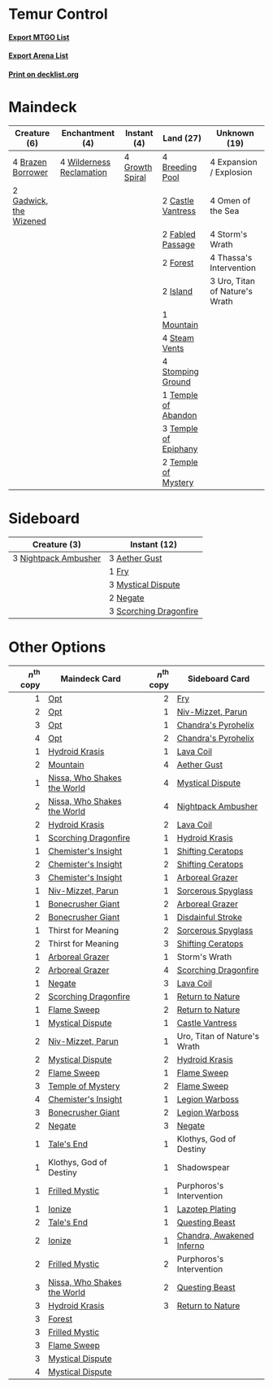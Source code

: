 # Temur Control

#### [Export MTGO List](../collection/Temur%20Control/Temur%20Control.txt)
#### [Export Arena List](../collection/Temur%20Control/Temur%20Control_arena.txt)
#### [Print on decklist.org](http://decklist.org/?deckmain=4%09Brazen%20Borrower%0A4%09Breeding%20Pool%0A2%09Castle%20Vantress%0A4%09Expansion%20/%20Explosion%0A2%09Fabled%20Passage%0A2%09Forest%0A2%09Gadwick,%20the%20Wizened%0A4%09Growth%20Spiral%0A2%09Island%0A1%09Mountain%0A4%09Omen%20of%20the%20Sea%0A4%09Steam%20Vents%0A4%09Stomping%20Ground%0A4%09Storm's%20Wrath%0A1%09Temple%20of%20Abandon%0A3%09Temple%20of%20Epiphany%0A2%09Temple%20of%20Mystery%0A4%09Thassa's%20Intervention%0A3%09Uro,%20Titan%20of%20Nature's%20Wrath%0A4%09Wilderness%20Reclamation&deckside=3%09Aether%20Gust%0A1%09Fry%0A3%09Mystical%20Dispute%0A2%09Negate%0A3%09Nightpack%20Ambusher%0A3%09Scorching%20Dragonfire)
# Maindeck

|                                          Creature (6)                                           |                                          Enchantment (4)                                          |                                       Instant (4)                                        |                                           Land (27)                                           |         Unknown (19)         |
|-------------------------------------------------------------------------------------------------|---------------------------------------------------------------------------------------------------|------------------------------------------------------------------------------------------|-----------------------------------------------------------------------------------------------|------------------------------|
|4 [Brazen Borrower](http://gatherer.wizards.com/Pages/Card/Details.aspx?multiverseid=473001)     |4 [Wilderness Reclamation](http://gatherer.wizards.com/Pages/Card/Details.aspx?multiverseid=457293)|4 [Growth Spiral](http://gatherer.wizards.com/Pages/Card/Details.aspx?multiverseid=457322)|4 [Breeding Pool](http://gatherer.wizards.com/Pages/Card/Details.aspx?multiverseid=97088)      |4 Expansion / Explosion       |
|2 [Gadwick, the Wizened](http://gatherer.wizards.com/Pages/Card/Details.aspx?multiverseid=473010)|                                                                                                   |                                                                                          |2 [Castle Vantress](http://gatherer.wizards.com/Pages/Card/Details.aspx?multiverseid=473204)   |4 Omen of the Sea             |
|                                                                                                 |                                                                                                   |                                                                                          |2 [Fabled Passage](http://gatherer.wizards.com/Pages/Card/Details.aspx?multiverseid=473206)    |4 Storm's Wrath               |
|                                                                                                 |                                                                                                   |                                                                                          |2 [Forest](http://gatherer.wizards.com/Pages/Card/Details.aspx?multiverseid=439860)            |4 Thassa's Intervention       |
|                                                                                                 |                                                                                                   |                                                                                          |2 [Island](http://gatherer.wizards.com/Pages/Card/Details.aspx?multiverseid=439857)            |3 Uro, Titan of Nature's Wrath|
|                                                                                                 |                                                                                                   |                                                                                          |1 [Mountain](http://gatherer.wizards.com/Pages/Card/Details.aspx?multiverseid=439859)          |                              |
|                                                                                                 |                                                                                                   |                                                                                          |4 [Steam Vents](http://gatherer.wizards.com/Pages/Card/Details.aspx?multiverseid=405109)       |                              |
|                                                                                                 |                                                                                                   |                                                                                          |4 [Stomping Ground](http://gatherer.wizards.com/Pages/Card/Details.aspx?multiverseid=405110)   |                              |
|                                                                                                 |                                                                                                   |                                                                                          |1 [Temple of Abandon](http://gatherer.wizards.com/Pages/Card/Details.aspx?multiverseid=373711) |                              |
|                                                                                                 |                                                                                                   |                                                                                          |3 [Temple of Epiphany](http://gatherer.wizards.com/Pages/Card/Details.aspx?multiverseid=442808)|                              |
|                                                                                                 |                                                                                                   |                                                                                          |2 [Temple of Mystery](http://gatherer.wizards.com/Pages/Card/Details.aspx?multiverseid=373571) |                              |


# Sideboard

|                                         Creature (3)                                          |                                          Instant (12)                                           |
|-----------------------------------------------------------------------------------------------|-------------------------------------------------------------------------------------------------|
|3 [Nightpack Ambusher](http://gatherer.wizards.com/Pages/Card/Details.aspx?multiverseid=466939)|3 [Aether Gust](http://gatherer.wizards.com/Pages/Card/Details.aspx?multiverseid=466796)         |
|                                                                                               |1 [Fry](http://gatherer.wizards.com/Pages/Card/Details.aspx?multiverseid=466894)                 |
|                                                                                               |3 [Mystical Dispute](http://gatherer.wizards.com/Pages/Card/Details.aspx?multiverseid=473020)    |
|                                                                                               |2 [Negate](http://gatherer.wizards.com/Pages/Card/Details.aspx?multiverseid=423707)              |
|                                                                                               |3 [Scorching Dragonfire](http://gatherer.wizards.com/Pages/Card/Details.aspx?multiverseid=473101)|


# Other Options

|*n*<sup>th</sup> copy|                                            Maindeck Card                                             |*n*<sup>th</sup> copy|                                           Sideboard Card                                           |
|--------------------:|------------------------------------------------------------------------------------------------------|--------------------:|----------------------------------------------------------------------------------------------------|
|                    1|[Opt](http://gatherer.wizards.com/Pages/Card/Details.aspx?multiverseid=442948)                        |                    2|[Fry](http://gatherer.wizards.com/Pages/Card/Details.aspx?multiverseid=466894)                      |
|                    2|[Opt](http://gatherer.wizards.com/Pages/Card/Details.aspx?multiverseid=442948)                        |                    1|[Niv-Mizzet, Parun](http://gatherer.wizards.com/Pages/Card/Details.aspx?multiverseid=452942)        |
|                    3|[Opt](http://gatherer.wizards.com/Pages/Card/Details.aspx?multiverseid=442948)                        |                    1|[Chandra's Pyrohelix](http://gatherer.wizards.com/Pages/Card/Details.aspx?multiverseid=417684)      |
|                    4|[Opt](http://gatherer.wizards.com/Pages/Card/Details.aspx?multiverseid=442948)                        |                    2|[Chandra's Pyrohelix](http://gatherer.wizards.com/Pages/Card/Details.aspx?multiverseid=417684)      |
|                    1|[Hydroid Krasis](http://gatherer.wizards.com/Pages/Card/Details.aspx?multiverseid=457327)             |                    1|[Lava Coil](http://gatherer.wizards.com/Pages/Card/Details.aspx?multiverseid=452858)                |
|                    2|[Mountain](http://gatherer.wizards.com/Pages/Card/Details.aspx?multiverseid=439859)                   |                    4|[Aether Gust](http://gatherer.wizards.com/Pages/Card/Details.aspx?multiverseid=466796)              |
|                    1|[Nissa, Who Shakes the World](http://gatherer.wizards.com/Pages/Card/Details.aspx?multiverseid=461096)|                    4|[Mystical Dispute](http://gatherer.wizards.com/Pages/Card/Details.aspx?multiverseid=473020)         |
|                    2|[Nissa, Who Shakes the World](http://gatherer.wizards.com/Pages/Card/Details.aspx?multiverseid=461096)|                    4|[Nightpack Ambusher](http://gatherer.wizards.com/Pages/Card/Details.aspx?multiverseid=466939)       |
|                    2|[Hydroid Krasis](http://gatherer.wizards.com/Pages/Card/Details.aspx?multiverseid=457327)             |                    2|[Lava Coil](http://gatherer.wizards.com/Pages/Card/Details.aspx?multiverseid=452858)                |
|                    1|[Scorching Dragonfire](http://gatherer.wizards.com/Pages/Card/Details.aspx?multiverseid=473101)       |                    1|[Hydroid Krasis](http://gatherer.wizards.com/Pages/Card/Details.aspx?multiverseid=457327)           |
|                    1|[Chemister's Insight](http://gatherer.wizards.com/Pages/Card/Details.aspx?multiverseid=452782)        |                    1|[Shifting Ceratops](http://gatherer.wizards.com/Pages/Card/Details.aspx?multiverseid=466948)        |
|                    2|[Chemister's Insight](http://gatherer.wizards.com/Pages/Card/Details.aspx?multiverseid=452782)        |                    2|[Shifting Ceratops](http://gatherer.wizards.com/Pages/Card/Details.aspx?multiverseid=466948)        |
|                    3|[Chemister's Insight](http://gatherer.wizards.com/Pages/Card/Details.aspx?multiverseid=452782)        |                    1|[Arboreal Grazer](http://gatherer.wizards.com/Pages/Card/Details.aspx?multiverseid=461076)          |
|                    1|[Niv-Mizzet, Parun](http://gatherer.wizards.com/Pages/Card/Details.aspx?multiverseid=452942)          |                    1|[Sorcerous Spyglass](http://gatherer.wizards.com/Pages/Card/Details.aspx?multiverseid=435407)       |
|                    1|[Bonecrusher Giant](http://gatherer.wizards.com/Pages/Card/Details.aspx?multiverseid=473077)          |                    2|[Arboreal Grazer](http://gatherer.wizards.com/Pages/Card/Details.aspx?multiverseid=461076)          |
|                    2|[Bonecrusher Giant](http://gatherer.wizards.com/Pages/Card/Details.aspx?multiverseid=473077)          |                    1|[Disdainful Stroke](http://gatherer.wizards.com/Pages/Card/Details.aspx?multiverseid=420705)        |
|                    1|Thirst for Meaning                                                                                    |                    2|[Sorcerous Spyglass](http://gatherer.wizards.com/Pages/Card/Details.aspx?multiverseid=435407)       |
|                    2|Thirst for Meaning                                                                                    |                    3|[Shifting Ceratops](http://gatherer.wizards.com/Pages/Card/Details.aspx?multiverseid=466948)        |
|                    1|[Arboreal Grazer](http://gatherer.wizards.com/Pages/Card/Details.aspx?multiverseid=461076)            |                    1|Storm's Wrath                                                                                       |
|                    2|[Arboreal Grazer](http://gatherer.wizards.com/Pages/Card/Details.aspx?multiverseid=461076)            |                    4|[Scorching Dragonfire](http://gatherer.wizards.com/Pages/Card/Details.aspx?multiverseid=473101)     |
|                    1|[Negate](http://gatherer.wizards.com/Pages/Card/Details.aspx?multiverseid=423707)                     |                    3|[Lava Coil](http://gatherer.wizards.com/Pages/Card/Details.aspx?multiverseid=452858)                |
|                    2|[Scorching Dragonfire](http://gatherer.wizards.com/Pages/Card/Details.aspx?multiverseid=473101)       |                    1|[Return to Nature](http://gatherer.wizards.com/Pages/Card/Details.aspx?multiverseid=461102)         |
|                    1|[Flame Sweep](http://gatherer.wizards.com/Pages/Card/Details.aspx?multiverseid=466893)                |                    2|[Return to Nature](http://gatherer.wizards.com/Pages/Card/Details.aspx?multiverseid=461102)         |
|                    1|[Mystical Dispute](http://gatherer.wizards.com/Pages/Card/Details.aspx?multiverseid=473020)           |                    1|[Castle Vantress](http://gatherer.wizards.com/Pages/Card/Details.aspx?multiverseid=473204)          |
|                    2|[Niv-Mizzet, Parun](http://gatherer.wizards.com/Pages/Card/Details.aspx?multiverseid=452942)          |                    1|Uro, Titan of Nature's Wrath                                                                        |
|                    2|[Mystical Dispute](http://gatherer.wizards.com/Pages/Card/Details.aspx?multiverseid=473020)           |                    2|[Hydroid Krasis](http://gatherer.wizards.com/Pages/Card/Details.aspx?multiverseid=457327)           |
|                    2|[Flame Sweep](http://gatherer.wizards.com/Pages/Card/Details.aspx?multiverseid=466893)                |                    1|[Flame Sweep](http://gatherer.wizards.com/Pages/Card/Details.aspx?multiverseid=466893)              |
|                    3|[Temple of Mystery](http://gatherer.wizards.com/Pages/Card/Details.aspx?multiverseid=373571)          |                    2|[Flame Sweep](http://gatherer.wizards.com/Pages/Card/Details.aspx?multiverseid=466893)              |
|                    4|[Chemister's Insight](http://gatherer.wizards.com/Pages/Card/Details.aspx?multiverseid=452782)        |                    1|[Legion Warboss](http://gatherer.wizards.com/Pages/Card/Details.aspx?multiverseid=452859)           |
|                    3|[Bonecrusher Giant](http://gatherer.wizards.com/Pages/Card/Details.aspx?multiverseid=473077)          |                    2|[Legion Warboss](http://gatherer.wizards.com/Pages/Card/Details.aspx?multiverseid=452859)           |
|                    2|[Negate](http://gatherer.wizards.com/Pages/Card/Details.aspx?multiverseid=423707)                     |                    3|[Negate](http://gatherer.wizards.com/Pages/Card/Details.aspx?multiverseid=423707)                   |
|                    1|[Tale's End](http://gatherer.wizards.com/Pages/Card/Details.aspx?multiverseid=466831)                 |                    1|Klothys, God of Destiny                                                                             |
|                    1|Klothys, God of Destiny                                                                               |                    1|Shadowspear                                                                                         |
|                    1|[Frilled Mystic](http://gatherer.wizards.com/Pages/Card/Details.aspx?multiverseid=457318)             |                    1|Purphoros's Intervention                                                                            |
|                    1|[Ionize](http://gatherer.wizards.com/Pages/Card/Details.aspx?multiverseid=452929)                     |                    1|[Lazotep Plating](http://gatherer.wizards.com/Pages/Card/Details.aspx?multiverseid=460986)          |
|                    2|[Tale's End](http://gatherer.wizards.com/Pages/Card/Details.aspx?multiverseid=466831)                 |                    1|[Questing Beast](http://gatherer.wizards.com/Pages/Card/Details.aspx?multiverseid=473133)           |
|                    2|[Ionize](http://gatherer.wizards.com/Pages/Card/Details.aspx?multiverseid=452929)                     |                    1|[Chandra, Awakened Inferno](http://gatherer.wizards.com/Pages/Card/Details.aspx?multiverseid=466881)|
|                    2|[Frilled Mystic](http://gatherer.wizards.com/Pages/Card/Details.aspx?multiverseid=457318)             |                    2|Purphoros's Intervention                                                                            |
|                    3|[Nissa, Who Shakes the World](http://gatherer.wizards.com/Pages/Card/Details.aspx?multiverseid=461096)|                    2|[Questing Beast](http://gatherer.wizards.com/Pages/Card/Details.aspx?multiverseid=473133)           |
|                    3|[Hydroid Krasis](http://gatherer.wizards.com/Pages/Card/Details.aspx?multiverseid=457327)             |                    3|[Return to Nature](http://gatherer.wizards.com/Pages/Card/Details.aspx?multiverseid=461102)         |
|                    3|[Forest](http://gatherer.wizards.com/Pages/Card/Details.aspx?multiverseid=439860)                     |                     |                                                                                                    |
|                    3|[Frilled Mystic](http://gatherer.wizards.com/Pages/Card/Details.aspx?multiverseid=457318)             |                     |                                                                                                    |
|                    3|[Flame Sweep](http://gatherer.wizards.com/Pages/Card/Details.aspx?multiverseid=466893)                |                     |                                                                                                    |
|                    3|[Mystical Dispute](http://gatherer.wizards.com/Pages/Card/Details.aspx?multiverseid=473020)           |                     |                                                                                                    |
|                    4|[Mystical Dispute](http://gatherer.wizards.com/Pages/Card/Details.aspx?multiverseid=473020)           |                     |                                                                                                    |

